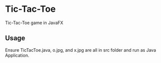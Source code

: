 # Tic-Tac-Toe
Tic-Tac-Toe game in JavaFX

## Usage 
Ensure TicTacToe.java, o.jpg, and x.jpg are all in src folder and run as Java Application.
